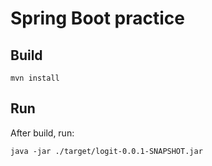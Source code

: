 # Spring Boot practice

## Build

`mvn install`

## Run

After build, run:

```
java -jar ./target/logit-0.0.1-SNAPSHOT.jar
```
